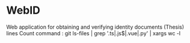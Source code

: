 # WebID
Web application for obtaining and verifying identity documents (Thesis)
lines Count command : git ls-files | grep '\.ts\|\.js$\|\.vue\|\.py' | xargs wc -l
